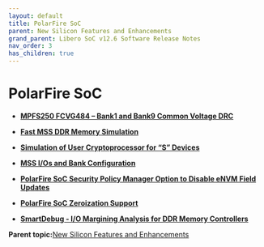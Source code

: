 ```yaml
---
layout: default
title: PolarFire SoC
parent: New Silicon Features and Enhancements
grand_parent: Libero SoC v12.6 Software Release Notes
nav_order: 3
has_children: true
---
```

# PolarFire SoC

-   **[MPFS250 FCVG484 – Bank1 and Bank9 Common Voltage DRC](GUID-BC578EDC-BAAA-4D39-9914-4E2E297E6C09.md)**  

-   **[Fast MSS DDR Memory Simulation](GUID-B07AC7F4-E4AC-4CFE-9F44-485B7809AB67.md)**  

-   **[Simulation of User Cryptoprocessor for “S” Devices](GUID-9B6F3467-552D-4C1E-83B9-6BC3BEB49F0A.md)**  

-   **[MSS I/Os and Bank Configuration](GUID-46A601E3-9D22-4107-A566-1A6A9B4221F5.md)**  

-   **[PolarFire SoC Security Policy Manager Option to Disable eNVM Field Updates](GUID-FBC93484-2691-47D0-A42F-EBE09595A90D.md)**  

-   **[PolarFire SoC Zeroization Support](GUID-63C69C2B-F113-45BB-8126-E9A6FFEDD6AC.md)**  

-   **[SmartDebug - I/O Margining Analysis for DDR Memory Controllers](GUID-6F20F33E-BA52-44A1-B004-5BC9523D2783.md)**  


**Parent topic:**[New Silicon Features and Enhancements](GUID-3F16951C-6221-4E01-AE80-40DC5C13B53F.md)

